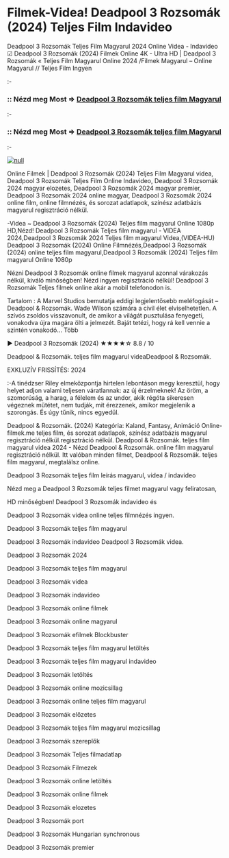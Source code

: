 # Filmek-Videa! Deadpool 3 Rozsomák (2024) Teljes Film Indavideo


Deadpool 3 Rozsomák Teljes Film Magyarul 2024 Online Videa - Indavideo ☑ Deadpool 3 Rozsomák (2024) Filmek Online 4K - Ultra HD | Deadpool 3 Rozsomák « Teljes Film Magyarul Online 2024 /Filmek Magyarul – Online Magyarul // Teljes Film Ingyen

:-

### :: Nézd meg Most => [Deadpool 3 Rozsomák teljes film Magyarul](https://popcornflix-hd.org/hu/movie/533535/deadpool-k.html)

:-

### :: Nézd meg Most => [Deadpool 3 Rozsomák teljes film Magyarul](https://popcornflix-hd.org/hu/movie/533535/deadpool-k.html)

:-

[![null](https://static.wixstatic.com/media/855a25_043b5abeb4ae4d35ac003198e7fe56ed~mv2.gif)](https://popcornflix-hd.org/hu/movie/533535/deadpool-k.html)

Online Filmek | Deadpool 3 Rozsomák (2024) Teljes Film Magyarul videa, Deadpool 3 Rozsomák Teljes Film Online Indavideo, Deadpool 3 Rozsomák 2024 magyar elozetes, Deadpool 3 Rozsomák 2024 magyar premier, Deadpool 3 Rozsomák 2024 online magyar, Deadpool 3 Rozsomák 2024 online film, online filmnézés, és sorozat adatlapok, színész adatbázis magyarul regisztráció nélkül.

-Videa ~ Deadpool 3 Rozsomák (2024) Teljes film magyarul Online 1080p HD,Nézd! Deadpool 3 Rozsomák Teljes film magyarul - VIDEA 2024,Deadpool 3 Rozsomák 2024 Teljes film magyarul Videa,(VIDEA-HU) Deadpool 3 Rozsomák (2024) Online Filmnézés,Deadpool 3 Rozsomák (2024) online teljes film magyarul,Deadpool 3 Rozsomák (2024) Teljes film magyarul Online 1080p

Nézni Deadpool 3 Rozsomák online filmek magyarul azonnal várakozás nélkül, kiváló minőségben! Nézd ingyen regisztráció nélkül! Deadpool 3 Rozsomák Teljes filmek online akár a mobil telefonodon is.

Tartalom : A Marvel Studios bemutatja eddigi legjelentősebb meléfogását – Deadpool & Rozsomák. Wade Wilson számára a civil élet elviselhetetlen. A szívós zsoldos visszavonult, de amikor a világát pusztulása fenyegeti, vonakodva újra magára ölti a jelmezét. Baját tetézi, hogy rá kell vennie a szintén vonakodó… Több

▶️ Deadpool 3 Rozsomák (2024) ★★★★☆ 8.8 / 10

Deadpool & Rozsomák. teljes film magyarul videaDeadpool & Rozsomák.

EXKLUZÍV FRISSÍTÉS: 2024

:-A tinédzser Riley elmeközpontja hirtelen lebontáson megy keresztül, hogy helyet adjon valami teljesen váratlannak: az új érzelmeknek! Az öröm, a szomorúság, a harag, a félelem és az undor, akik régóta sikeresen végeznek műtétet, nem tudják, mit érezzenek, amikor megjelenik a szorongás. És úgy tűnik, nincs egyedül.

Deadpool & Rozsomák. (2024) Kategória: Kaland, Fantasy, Animáció Online-filmek.me teljes film, és sorozat adatlapok, színész adatbázis magyarul regisztráció nélkül.regisztráció nélkül. Deadpool & Rozsomák. teljes film magyarul videa 2024 - Nézd Deadpool & Rozsomák. online film magyarul regisztráció nélkül. Itt valóban minden filmet, Deadpool & Rozsomák. teljes film magyarul, megtalálsz online.

Deadpool 3 Rozsomák teljes film leírás magyarul, videa / indavideo

Nézd meg a Deadpool 3 Rozsomák teljes filmet magyarul vagy feliratosan, 

HD minőségben! Deadpool 3 Rozsomák indavideo és 

Deadpool 3 Rozsomák videa online teljes filmnézés ingyen. 

Deadpool 3 Rozsomák teljes film magyarul 

Deadpool 3 Rozsomák indavideo Deadpool 3 Rozsomák videa.

Deadpool 3 Rozsomák 2024

Deadpool 3 Rozsomák teljes film magyarul

Deadpool 3 Rozsomák videa

Deadpool 3 Rozsomák indavideo

Deadpool 3 Rozsomák online filmek

Deadpool 3 Rozsomák online magyarul

Deadpool 3 Rozsomák efilmek Blockbuster

Deadpool 3 Rozsomák teljes film magyarul letöltés

Deadpool 3 Rozsomák teljes film magyarul indavideo

Deadpool 3 Rozsomák letöltés

Deadpool 3 Rozsomák online mozicsillag

Deadpool 3 Rozsomák online teljes film magyarul

Deadpool 3 Rozsomák előzetes

Deadpool 3 Rozsomák teljes film magyarul mozicsillag

Deadpool 3 Rozsomák szereplők

Deadpool 3 Rozsomák Teljes filmadatlap

Deadpool 3 Rozsomák Filmezek

Deadpool 3 Rozsomák online letöltés

Deadpool 3 Rozsomák online filmek

Deadpool 3 Rozsomák elozetes

Deadpool 3 Rozsomák port

Deadpool 3 Rozsomák Hungarian synchronous

Deadpool 3 Rozsomák premier
